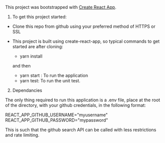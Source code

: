 This project was bootstrapped with [Create React App](https://github.com/facebook/create-react-app).

1. To get this project started:

- Clone this repo from github using your preferred method of HTTPS or SSL
- This project is built using create-react-app, so typical commands to get started are after cloning:
  -   yarn install

  and then

  - yarn start : To run the application
  - yarn test: To run the unit test.

2. Dependancies

The only thing required to run this application is a .env file, place at the root of the directory, with your github credentials, in the following format:

REACT_APP_GITHUB_USERNAME="myusername"
REACT_APP_GITHUB_PASSWORD="mypassword"

This is such that the github search API can be called with less restrictions and rate limiting.

